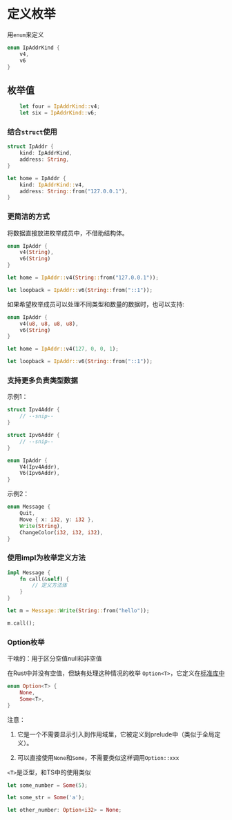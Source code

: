 # 定义枚举

用`enum`来定义

```rs
enum IpAddrKind {
    v4,
    v6
}
```

## 枚举值

```rs
    let four = IpAddrKind::v4;
    let six = IpAddrKind::v6;
```

### 结合`struct`使用

```rs
struct IpAddr {
    kind: IpAddrKind,
    address: String,
}

let home = IpAddr {
    kind: IpAddrKind::v4,
    address: String::from("127.0.0.1"),
}
```

### 更简洁的方式

将数据直接放进枚举成员中，不借助结构体。

```rs
enum IpAddr {
    v4(String),
    v6(String)
}

let home = IpAddr::v4(String::from("127.0.0.1"));

let loopback = IpAddr::v6(String::from("::1"));
```

如果希望枚举成员可以处理不同类型和数量的数据时，也可以支持:

```rs
enum IpAddr {
    v4(u8, u8, u8, u8),
    v6(String)
}

let home = IpAddr::v4(127, 0, 0, 1);

let loopback = IpAddr::v6(String::from("::1"));
```

### 支持更多负责类型数据

示例1：

```rs
struct Ipv4Addr {
    // --snip--
}

struct Ipv6Addr {
    // --snip--
}

enum IpAddr {
    V4(Ipv4Addr),
    V6(Ipv6Addr),
}

```

示例2：

```rs
enum Message {
    Quit,
    Move { x: i32, y: i32 },
    Write(String),
    ChangeColor(i32, i32, i32),
}
```

### 使用impl为枚举定义方法

```rs
impl Message {
    fn call(&self) {
        // 定义方法体
    }
}

let m = Message::Write(String::from("hello"));

m.call();
```

### Option枚举

干啥的：用于区分空值null和非空值

在Rust中并没有空值，但缺有处理这种情况的枚举 `Option<T>`，它定义在[标准库中](https://doc.rust-lang.org/std/option/enum.Option.html)

```rs
enum Option<T> {
    None,
    Some<T>,
}
```
注意：

1. 它是一个不需要显示引入到作用域里，它被定义到prelude中（类似于全局定义）。

2. 可以直接使用`None`和`Some`，不需要类似这样调用`Option::xxx`


`<T>`是泛型，和TS中的使用类似

```rs
let some_number = Some(5);

let some_str = Some('a');

let other_number: Option<i32> = None;
```